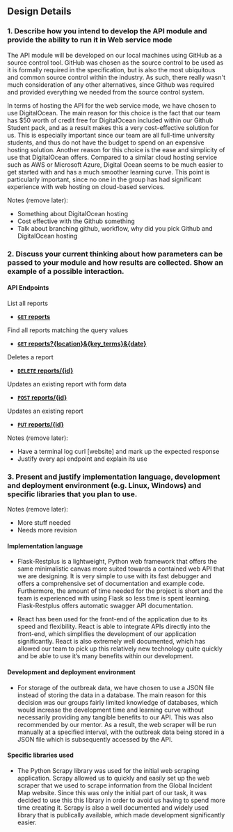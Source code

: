 ## Design Details

### 1. Describe how you intend to develop the API module and provide the ability to run it in Web service mode

The API module will be developed on our local machines using GitHub as a source control tool. GitHub was chosen as the source control to be used as it is formally required in the specification, but is also the most ubiquitous and common source control within the industry. As such, there really wasn't much consideration of any other alternatives, since Github was required and provided everything we needed from the source control system.

In terms of hosting the API for the web service mode, we have chosen to use DigitalOcean. The main reason for this choice is the fact that our team has $50 worth of credit free for DigitalOcean included within our Github Student pack, and as a result makes this a very cost-effective solution for us. This is especially important since our team are all full-time university students, and thus do not have the budget to spend on an expensive hosting solution. Another reason for this choice is the ease and simplicity of use that DigitalOcean offers. Compared to a similar cloud hosting service such as AWS or Microsoft Azure, Digital Ocean seems to be much easier to get started with and has a much smoother learning curve. This point is particularly important, since no one in the group has had significant experience with web hosting on cloud-based services.

Notes (remove later):
* Something about DigitalOcean hosting
* Cost effective with the Github something
* Talk about branching github, workflow, why did you pick Github and DigitalOcean hosting

### 2. Discuss your	current thinking about how parameters	can	be passed to your	module and how results are collected. Show an example	of a possible	interaction.

#### API Endpoints
List all reports
- **[<code>GET</code> reports](https://github.com/)**

Find all reports matching the query values
- **[<code>GET</code> reports?{location}&{key_terms}&{date}](https://github.com/)**

Deletes a report
- **[<code>DELETE</code> reports/\{id\}](https://github.com/)**

Updates an existing report with form data
- **[<code>POST</code> reports/\{id\}](https://github.com/)**

Updates an existing report
- **[<code>PUT</code> reports/\{id\}](https://github.com/)**

Notes (remove later):
* Have a terminal log curl [website] and mark up the expected response
* Justify every api endpoint and explain its use

### 3. Present and justify implementation	language,	development	and	deployment environment (e.g. Linux,	Windows) and specific	libraries	that you plan to use.

Notes  (remove later):
* More stuff needed
* Needs more revision

#### Implementation language

* Flask-Restplus is a lightweight, Python web framework that offers the same minimalistic canvas more suited towards a contained web API that we are designing. It is very simple to use with its fast debugger and offers a comprehensive set of documentation and example code. Furthermore, the amount of time needed for the project is short and the team is experienced with using Flask so less time is spent learning. Flask-Restplus offers automatic swagger API documentation.

* React has been used for the front-end of the application due to its speed and flexibility. React is able to integrate APIs directly into the front-end, which simplifies the development of our application significantly. React is also extremely well documented, which has allowed our team to pick up this relatively new technology quite quickly and be able to use it’s many benefits within our development.

#### Development and deployment environment

* For storage of the outbreak data, we have chosen to use a JSON file instead of storing the data in a database. The main reason for this decision was our groups fairly limited knowledge of databases, which would increase the development time and learning curve without necessarily providing any tangible benefits to our API. This was also recommended by our mentor. As a result, the web scraper will be run manually at a specified interval, with the outbreak data being stored in a JSON file which is subsequently accessed by the API.

#### Specific libraries used

* The Python Scrapy library was used for the initial web scraping application. Scrapy allowed us to quickly and easily set up the web scraper that we used to scrape information from the Global Incident Map website. Since this was only the initial part of our task, it was decided to use this this library in order to avoid us having to spend more time creating it. Scrapy is also a well documented and widely used library that is publically available, which made development significantly easier.
